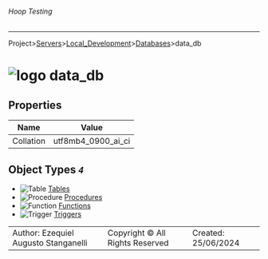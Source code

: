 ###### Hoop Testing
___
Project>[Servers](../../../Servers.md)>[Local_Development](../../Local_Development.md)>[Databases](../Databases.md)>data_db


# ![logo](../../../../Images/database64.svg) data_db


## <a name="#Properties"></a>Properties
|Name|Value|
|---|---|
|Collation|utf8mb4_0900_ai_ci|


## <a name="#Objects"></a>Object Types _`4`_
- ![Table](../../../../Images/table.svg) [Tables](Tables/Tables.md)
- ![Procedure](../../../../Images/procedure.svg) [Procedures](Procedures/Procedures.md)
- ![Function](../../../../Images/function.svg) [Functions](Functions/Functions.md)
- ![Trigger](../../../../Images/trigger.svg) [Triggers](Triggers/Triggers.md)


||||
|---|---|---|
|Author: Ezequiel Augusto Stanganelli|Copyright © All Rights Reserved|Created: 25/06/2024|